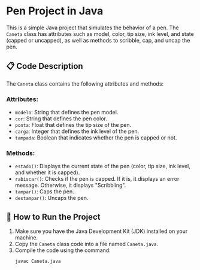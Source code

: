 # Pen Project in Java

This is a simple Java project that simulates the behavior of a pen. The `Caneta` class has attributes such as model, color, tip size, ink level, and state (capped or uncapped), as well as methods to scribble, cap, and uncap the pen.

## 📋 Code Description

The `Caneta` class contains the following attributes and methods:

### Attributes:
- `modelo`: String that defines the pen model.
- `cor`: String that defines the pen color.
- `ponta`: Float that defines the tip size of the pen.
- `carga`: Integer that defines the ink level of the pen.
- `tampada`: Boolean that indicates whether the pen is capped or not.

### Methods:
- `estado()`: Displays the current state of the pen (color, tip size, ink level, and whether it is capped).
- `rabiscar()`: Checks if the pen is capped. If it is, it displays an error message. Otherwise, it displays "Scribbling".
- `tampar()`: Caps the pen.
- `destampar()`: Uncaps the pen.

## 🚀 How to Run the Project

1. Make sure you have the Java Development Kit (JDK) installed on your machine.
2. Copy the `Caneta` class code into a file named `Caneta.java`.
3. Compile the code using the command:
   ```bash
   javac Caneta.java
